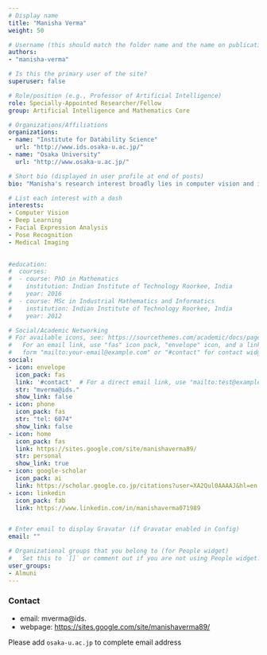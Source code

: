 ```yaml
---
# Display name
title: "Manisha Verma"
weight: 50

# Username (this should match the folder name and the name on publications)
authors:
- "manisha-verma"

# Is this the primary user of the site?
superuser: false

# Role/position (e.g., Professor of Artificial Intelligence)
role: Specially-Appointed Researcher/Fellow
group: Artificial Intelligence and Mathematics Core

# Organizations/Affiliations
organizations:
- name: "Institute for Datability Science"
  url: "http://www.ids.osaka-u.ac.jp/"
- name: "Osaka University"
  url: "http://www.osaka-u.ac.jp/"

# Short bio (displayed in user profile at end of posts)
bio: "Manisha's research interest broadly lies in computer vision and image processing. Currently, she is working on micro facial expression recognition using multi-model deep learning frameworks."

# List each interest with a dash
interests:
- Computer Vision
- Deep Learning
- Facial Expression Analysis
- Pose Recognition
- Medical Imaging

  
#education:
#  courses:
#  - course: PhD in Mathematics
#    institution: Indian Institute of Technology Roorkee, India
#    year: 2016
#  - course: MSc in Industrial Mathematics and Informatics
#    institution: Indian Institute of Technology Roorkee, India
#    year: 2012

# Social/Academic Networking
# For available icons, see: https://sourcethemes.com/academic/docs/page-builder/#icons
#   For an email link, use "fas" icon pack, "envelope" icon, and a link in the
#   form "mailto:your-email@example.com" or "#contact" for contact widget.
social:
- icon: envelope
  icon_pack: fas
  link: '#contact'  # For a direct email link, use "mailto:test@example.org".
  str: "mverma@ids."
  show_link: false
- icon: phone
  icon_pack: fas
  str: "tel: 6074"
  show_link: false
- icon: home
  icon_pack: fas
  link: https://sites.google.com/site/manishaverma89/
  str: personal
  show_link: true
- icon: google-scholar
  icon_pack: ai
  link: https://scholar.google.co.jp/citations?user=XA2Qul0AAAAJ&hl=en
- icon: linkedin
  icon_pack: fab
  link: https://www.linkedin.com/in/manishaverma071989


# Enter email to display Gravatar (if Gravatar enabled in Config)
email: ""

# Organizational groups that you belong to (for People widget)
#   Set this to `[]` or comment out if you are not using People widget.
user_groups:
- Almuni
---
```


### Contact
- email: mverma@ids.
- webpage: https://sites.google.com/site/manishaverma89/


Please add `osaka-u.ac.jp` to complete email address
